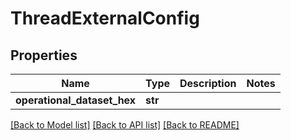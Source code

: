 # ThreadExternalConfig

## Properties
Name | Type | Description | Notes
------------ | ------------- | ------------- | -------------
**operational_dataset_hex** | **str** |  | 

[[Back to Model list]](../README.md#documentation-for-models) [[Back to API list]](../README.md#documentation-for-api-endpoints) [[Back to README]](../README.md)


